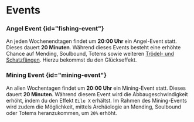 
# Events

### Angel Event {id="fishing-event"}

An jeden <tooltip term="Wochenende">Wochenendtagen</tooltip> findet um **20:00 Uhr** ein Angel-Event statt.
Dieses dauert **20 Minuten**. Während dieses Events besteht eine erhöhte Chance auf Mending, Soulbound, Totems sowie weiteren [Trödel- und Schatzfängen](https://minecraft.wiki/w/Fishing).
Hierzu bekommst du den Glückseffekt.

### Mining Event {id="mining-event"}

An allen <tooltip term="Wochentage">Wochentagen</tooltip> findet um **20:00 Uhr** ein Mining-Event statt.
Dieses dauert **20 Minuten**. Während diesem Event wird die Abbaugeschwindigkeit erhöht, indem du den Effekt `Eile X` erhältst.
Im Rahmen des Mining-Events wird zudem die Möglichkeit, mittels Archäologie an Mending, Soulbound oder Totems heranzukommen, um `20%` erhöht.
